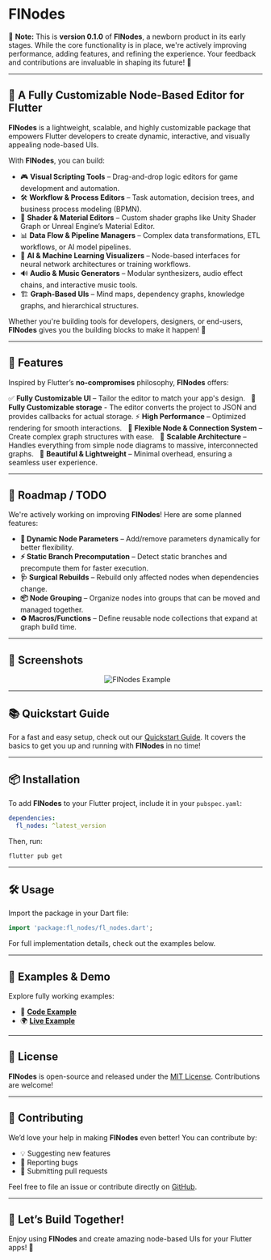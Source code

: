 # **FlNodes**

🚧 **Note:** This is **version 0.1.0** of **FlNodes**, a newborn product in its early stages. While the core functionality is in place, we're actively improving performance, adding features, and refining the experience. Your feedback and contributions are invaluable in shaping its future! 🚀

---

## 🚀 **A Fully Customizable Node-Based Editor for Flutter**

**FlNodes** is a lightweight, scalable, and highly customizable package that empowers Flutter developers to create dynamic, interactive, and visually appealing node-based UIs.

With **FlNodes**, you can build:

- 🎮 **Visual Scripting Tools** – Drag-and-drop logic editors for game development and automation.
- 🛠 **Workflow & Process Editors** – Task automation, decision trees, and business process modeling (BPMN).
- 🎨 **Shader & Material Editors** – Custom shader graphs like Unity Shader Graph or Unreal Engine’s Material Editor.
- 📊 **Data Flow & Pipeline Managers** – Complex data transformations, ETL workflows, or AI model pipelines.
- 🤖 **AI & Machine Learning Visualizers** – Node-based interfaces for neural network architectures or training workflows.
- 🔊 **Audio & Music Generators** – Modular synthesizers, audio effect chains, and interactive music tools.
- 🏗 **Graph-Based UIs** – Mind maps, dependency graphs, knowledge graphs, and hierarchical structures.

Whether you're building tools for developers, designers, or end-users, **FlNodes** gives you the building blocks to make it happen! 🚀

---

## 🌟 **Features**

Inspired by Flutter’s **no-compromises** philosophy, **FlNodes** offers:

✅ **Fully Customizable UI** – Tailor the editor to match your app's design.  
💾 **Fully Customizable storage** - The editor converts the project to JSON and provides callbacks for actual storage.
⚡ **High Performance** – Optimized rendering for smooth interactions.  
🔗 **Flexible Node & Connection System** – Create complex graph structures with ease.  
📏 **Scalable Architecture** – Handles everything from simple node diagrams to massive, interconnected graphs.  
🎨 **Beautiful & Lightweight** – Minimal overhead, ensuring a seamless user experience.

---

## 🔧 **Roadmap / TODO**

We're actively working on improving **FlNodes**! Here are some planned features:

- **🔄 Dynamic Node Parameters** – Add/remove parameters dynamically for better flexibility.
- **⚡ Static Branch Precomputation** – Detect static branches and precompute them for faster execution.
- **🩺 Surgical Rebuilds** – Rebuild only affected nodes when dependencies change.
- **📦 Node Grouping** – Organize nodes into groups that can be moved and managed together.
- **♻️ Macros/Functions** – Define reusable node collections that expand at graph build time.

---

## 📸 **Screenshots**

<p align="center">
  <img src="https://github.com/WilliamKarolDiCioccio/fl_nodes/blob/main/.github/images/node_editor_example.png" alt="FlNodes Example" />
</p>

---

## 📚 **Quickstart Guide**

For a fast and easy setup, check out our [Quickstart Guide](https://github.com/WilliamKarolDiCioccio/fl_nodes/blob/main/QUICKSTART.md). It covers the basics to get you up and running with **FlNodes** in no time!

---

## 📦 **Installation**

To add **FlNodes** to your Flutter project, include it in your `pubspec.yaml`:

```yaml
dependencies:
  fl_nodes: ^latest_version
```

Then, run:

```bash
flutter pub get
```

---

## 🛠️ **Usage**

Import the package in your Dart file:

```dart
import 'package:fl_nodes/fl_nodes.dart';
```

For full implementation details, check out the examples below.

---

## 🧩 **Examples & Demo**

Explore fully working examples:

- 📄 **[Code Example](https://github.com/WilliamKarolDiCioccio/fl_nodes/blob/main/example/lib/main.dart)**
- 🌍 **[Live Example](https://williamkaroldicioccio.github.io/fl_nodes/)**

---

## 📜 **License**

**FlNodes** is open-source and released under the [MIT License](LICENSE.md). Contributions are welcome!

---

## 🙌 **Contributing**

We’d love your help in making **FlNodes** even better! You can contribute by:

- 💡 Suggesting new features
- 🐛 Reporting bugs
- 🔧 Submitting pull requests

Feel free to file an issue or contribute directly on [GitHub](https://github.com/WilliamKarolDiCioccio/fl_nodes).

---

## 🚀 **Let’s Build Together!**

Enjoy using **FlNodes** and create amazing node-based UIs for your Flutter apps! 🌟
